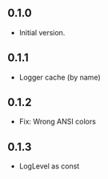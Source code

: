 ## 0.1.0

- Initial version.

## 0.1.1

- Logger cache (by name)

## 0.1.2

- Fix: Wrong ANSI colors

## 0.1.3

- LogLevel as const
